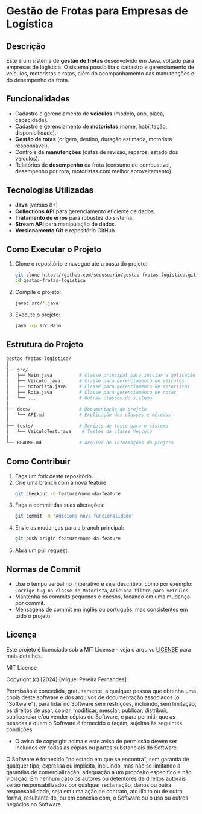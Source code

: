 # Gestão de Frotas para Empresas de Logística

## Descrição
Este é um sistema de **gestão de frotas** desenvolvido em Java, voltado para empresas de logística. O sistema possibilita o cadastro e gerenciamento de veículos, motoristas e rotas, além do acompanhamento das manutenções e do desempenho da frota.

## Funcionalidades
- Cadastro e gerenciamento de **veículos** (modelo, ano, placa, capacidade).
- Cadastro e gerenciamento de **motoristas** (nome, habilitação, disponibilidade).
- **Gestão de rotas** (origem, destino, duração estimada, motorista responsável).
- Controle de **manutenções** (datas de revisão, reparos, estado dos veículos).
- Relatórios de **desempenho** da frota (consumo de combustível, desempenho por rota, motoristas com melhor aproveitamento).

## Tecnologias Utilizadas
- **Java** (versão 8+)
- **Collections API** para gerenciamento eficiente de dados.
- **Tratamento de erros** para robustez do sistema.
- **Stream API** para manipulação de dados.
- **Versionamento Git** e repositório GitHub.

## Como Executar o Projeto
1. Clone o repositório e navegue até a pasta do projeto:
   ```bash
   git clone https://github.com/seuusuario/gestao-frotas-logistica.git
   cd gestao-frotas-logistica
2. Compile o projeto:
   ```bash
   javac src/*.java
3. Execute o projeto:
   ```bash
   java -cp src Main

## Estrutura do Projeto
   ```bash
gestao-frotas-logistica/
│
├── src/
│   ├── Main.java          # Classe principal para iniciar a aplicação
│   ├── Veiculo.java       # Classe para gerenciamento de veículos
│   ├── Motorista.java     # Classe para gerenciamento de motoristas
│   ├── Rota.java          # Classe para gerenciamento de rotas
│   └── ...                # Outras classes do sistema
│
├── docs/                  # Documentação do projeto
│   └── API.md             # Explicação das classes e métodos
│
├── tests/                 # Scripts de teste para o sistema
│   └── VeiculoTest.java    # Testes da classe Veiculo
│
└── README.md              # Arquivo de informações do projeto
  ```

## Como Contribuir
1. Faça um fork deste repositório.
2. Crie uma branch com a nova feature:
   ```bash
   git checkout -b feature/nome-da-feature
3. Faça o commit das suas alterações:
   ```bash
   git commit -m 'Adiciona nova funcionalidade'
4. Envie as mudanças para a branch principal:
   ```bash
   git push origin feature/nome-da-feature
5. Abra um pull request.

## Normas de Commit
- Use o tempo verbal no imperativo e seja descritivo, como por exemplo: `Corrige bug na classe de Motorista`, `Adiciona filtro para veículos`.
- Mantenha os commits pequenos e coesos, focando em uma mudança por commit.
- Mensagens de commit em inglês ou português, mas consistentes em todo o projeto.

## Licença

Este projeto é licenciado sob a MIT License - veja o arquivo [LICENSE](LICENSE) para mais detalhes.

MIT License

Copyright (c) [2024] [Miguel Pereira Fernandes]

Permissão é concedida, gratuitamente, a qualquer pessoa que obtenha uma cópia deste software e dos arquivos de documentação associados (o "Software"), para lidar no Software sem restrições, incluindo, sem limitação, os direitos de usar, copiar, modificar, mesclar, publicar, distribuir, sublicenciar e/ou vender cópias do Software, e para permitir que as pessoas a quem o Software é fornecido o façam, sujeitas às seguintes condições:

- O aviso de copyright acima e este aviso de permissão devem ser incluídos em todas as cópias ou partes substanciais do Software.

O Software é fornecido "no estado em que se encontra", sem garantia de qualquer tipo, expressa ou implícita, incluindo, mas não se limitando a garantias de comercialização, adequação a um propósito específico e não violação. Em nenhum caso os autores ou detentores de direitos autorais serão responsabilizados por qualquer reclamação, danos ou outra responsabilidade, seja em uma ação de contrato, ato ilícito ou de outra forma, resultante de, ou em conexão com, o Software ou o uso ou outros negócios no Software.
